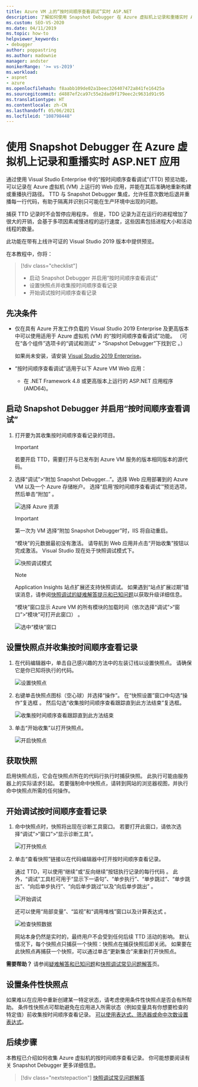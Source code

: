 ```yaml
---
title: Azure VM 上的“按时间顺序查看调试”实时 ASP.NET
description: 了解如何使用 Snapshot Debugger 在 Azure 虚拟机上记录和重播实时 ASP.NET 应用。
ms.custom: SEO-VS-2020
ms.date: 04/11/2019
ms.topic: how-to
helpviewer_keywords:
- debugger
author: poppastring
ms.author: madownie
manager: andster
monikerRange: '>= vs-2019'
ms.workload:
- aspnet
- azure
ms.openlocfilehash: f8aabb109de02a1beec326407472a841fe16425a
ms.sourcegitcommit: d4887ef2ca97c55e2dad9f179eec2c9631d91c95
ms.translationtype: HT
ms.contentlocale: zh-CN
ms.lasthandoff: 05/06/2021
ms.locfileid: "108798448"
---
```

# <a name="record-and-replay-live-aspnet-apps-on-azure-virtual-machines-using-the-snapshot-debugger"></a>使用 Snapshot Debugger 在 Azure 虚拟机上记录和重播实时 ASP.NET 应用

通过使用 Visual Studio Enterprise 中的“按时间顺序查看调试”(TTD) 预览功能，可以记录在 Azure 虚拟机 (VM) 上运行的 Web 应用，并能在其后准确地重新构建或重播执行路径。 TTD 与 Snapshot Debugger 集成，允许任意次数地后退并重播每一行代码，有助于隔离并识别只可能在生产环境中出现的问题。

捕获 TTD 记录时不会暂停应用程序。 但是，TDD 记录为正在运行的进程增加了很大的开销，会基于多项因素减慢进程的运行速度，这些因素包括进程大小和活动线程的数量。

此功能在带有上线许可证的 Visual Studio 2019 版本中提供预览。

在本教程中，你将：

> [!div class="checklist"]
> * 启动 Snapshot Debugger 并启用“按时间顺序查看调试”
> * 设置快照点并收集按时间顺序查看记录
> * 开始调试按时间顺序查看记录

## <a name="prerequisites"></a>先决条件

* 仅在具有 Azure 开发工作负载的 Visual Studio 2019 Enterprise 及更高版本中可以使用适用于 Azure 虚拟机 (VM) 的“按时间顺序查看调试”功能。 （可在“各个组件”选项卡的“调试和测试” > “Snapshot Debugger”下找到它  。）

    如果尚未安装，请安装 [Visual Studio 2019 Enterprise](https://visualstudio.microsoft.com/vs/)。

* “按时间顺序查看调试”适用于以下 Azure VM Web 应用：
  * 在 .NET Framework 4.8 或更高版本上运行的 ASP.NET 应用程序 (AMD64)。

## <a name="start-the-snapshot-debugger-with-time-travel-debugging-enabled"></a>启动 Snapshot Debugger 并启用“按时间顺序查看调试”

1. 打开要为其收集按时间顺序查看记录的项目。

    > [!IMPORTANT]
    > 若要开启 TTD，需要打开与已发布到 Azure VM 服务的版本相同版本的源代码。

1. 选择“调试”>“附加 Snapshot Debugger...”。选择 Web 应用部署到的 Azure VM 以及一个 Azure 存储帐户。 选择“启用‘按时间顺序查看调试’”预览选项，然后单击“附加” 。

      ![选择 Azure 资源](../debugger/media/time-travel-debugging-select-azure-resource-vm.png)

    > [!IMPORTANT]
    > 第一次为 VM 选择“附加 Snapshot Debugger”时，IIS 将自动重启。

    “模块”的元数据最初没有激活。 请导航到 Web 应用并点击“开始收集”按钮以完成激活。 Visual Studio 现在处于快照调试模式下。

   ![快照调试模式](../debugger/media/snapshot-message.png)

    > [!NOTE]
    > Application Insights 站点扩展还支持快照调试。 如果遇到“站点扩展过期”错误消息，请参阅[快照调试的疑难解答提示和已知问题](../debugger/debug-live-azure-apps-troubleshooting.md)以获取升级详细信息。

   “模块”窗口显示 Azure VM 的所有模块的加载时间（依次选择“调试”>“窗口”>“模块”可打开此窗口） 。

   ![选中“模块”窗口](../debugger/media/snapshot-modules.png)

## <a name="set-a-snappoint-and-collect-a-time-travel-recording"></a>设置快照点并收集按时间顺序查看记录

1. 在代码编辑器中，单击自己感兴趣的方法中的左装订线以设置快照点。 请确保它是你已知将执行的代码。

   ![设置快照点](../debugger/media/time-travel-debugging-set-snappoint-settings.png)

1. 右键单击快照点图标（空心球）并选择“操作”。 在“快照设置”窗口中勾选“操作”复选框 。 然后勾选“收集按时间顺序查看跟踪直到此方法结束”复选框。

   ![收集按时间顺序查看跟踪直到此方法结束](../debugger/media/time-travel-debugging-set-snappoint-action.png)

1. 单击“开始收集”以打开快照点。

   ![开启快照点](../debugger/media/snapshot-start-collection.png)

## <a name="take-a-snapshot"></a>获取快照

启用快照点后，它会在快照点所在的代码行执行时捕获快照。 此执行可能由服务器上的实际请求引起。 若要强制命中快照点，请转到网站的浏览器视图，并执行命中快照点所需的任何操作。

## <a name="start-debugging-a-time-travel-recording"></a>开始调试按时间顺序查看记录

1. 命中快照点时，快照将出现在诊断工具窗口。 若要打开此窗口，请依次选择“调试”>“窗口”>“显示诊断工具”。

   ![打开快照点](../debugger/media/snapshot-diagsession-window.png)

1. 单击“查看快照”链接以在代码编辑器中打开按时间顺序查看记录。
  
   通过 TTD，可以使用“继续”或“反向继续”按钮执行记录的每行代码 。 此外，“调试”工具栏可用于“显示下一语句”、“单步执行”、“单步跳过”、“单步跳出”、“向后单步执行”、“向后单步跳过”以及“向后单步跳出”       。

   ![开始调试](../debugger/media/time-travel-debugging-step-commands.png)

   还可以使用“局部变量”、“监视”和“调用堆栈”窗口以及计算表达式  。

   ![检查快照数据](../debugger/media/time-travel-debugging-start-debugging.png)

    网站本身仍然是实时的，最终用户不会受到任何后续 TTD 活动的影响。 默认情况下，每个快照点只捕获一个快照：快照点在捕获快照后即关闭。 如果要在此快照点再捕获一个快照，可以通过单击“更新集合”来重新打开快照点。

**需要帮助？** 请参阅[疑难解答和已知问题](../debugger/debug-live-azure-apps-troubleshooting.md)和[快照调试常见问题解答](../debugger/debug-live-azure-apps-faq.yml)页。

## <a name="set-a-conditional-snappoint"></a>设置条件性快照点

如果难以在应用中重新创建某一特定状态，请考虑使用条件性快照点是否会有所帮助。 条件性快照点可帮助避免在应用进入所需状态（例如变量具有你想要检查的特定值）前收集按时间顺序查看记录。 [可以使用表达式、筛选器或命中次数设置表达式](../debugger/debug-live-azure-apps-troubleshooting.md)。

## <a name="next-steps"></a>后续步骤

本教程已介绍如何收集 Azure 虚拟机的按时间顺序查看记录。 你可能想要阅读有关 Snapshot Debugger 更多详细信息。

> [!div class="nextstepaction"]
> [快照调试常见问题解答](../debugger/debug-live-azure-apps-faq.yml)